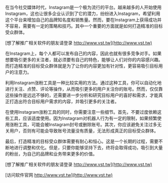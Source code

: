 在当今社交媒体时代，Instagram是一个极为流行的平台。越来越多的人开始使用Instagram，这也让很多企业认识到了它的潜力，纷纷进入Instagram，希望利用这个平台来增加自己的品牌知名度和销售量。然而，要在Instagram上获得成功并不容易，需要有一定的策略和技巧。其中一个重要的方面就是如何打造精准的目标受众群体。

[想了解推广相关软件的朋友请登录 http://www.vst.tw](http://www.vst.tw)

在Instagram上，每个人都可以发布自己的内容，因此也就有很多竞争对手。如果想要吸引更多的关注者，就必须要有自己的特色，能够让人们对你的内容感兴趣。而打造精准的目标受众群体就是为了让你的内容更加有针对性，更容易吸引目标用户的注意力。

利用Instagram涨粉工具是一种比较实用的方法。通过这种工具，你可以自动化地进行关注、点赞、评论等操作，从而吸引更多的用户关注你的账号。然而，仅仅靠这些操作是远远不够的，还需要进一步分析和研究目标用户的喜好和需求，才能真正打造出符合目标用户需求的内容，并吸引更多的关注者。

在使用Instagram涨粉工具的同时，你需要注意一些细节。首先，不要过度依赖这些工具，应该适度使用。因为Instagram对机器人行为有一定的限制，如果频繁使用涨粉工具，可能会被Instagram封号或删除账号。其次，你应该避免关注过多无关用户，否则有可能会导致账号流量没有质量，无法形成真正的目标受众群体。

最后，打造精准的目标受众群体需要有耐心和恒心。这是一个长期的过程，需要不断地进行调整和优化。但是，只要你能够坚持下去，终将会取得成功，吸引到大量的粉丝，为自己的品牌和业务带来更多的价值。

[想了解推广相关软件的朋友请登录 http://www.vst.tw](http://www.vst.tw)


[访问软件官网 http://www.vst.tw](http://www.vst.tw)

